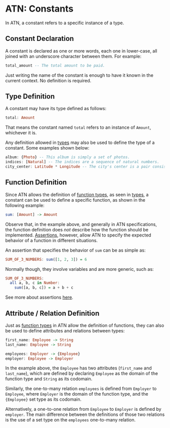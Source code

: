 # ATN: Constants

In ATN, a constant refers to a specific instance of a type.

## Constant Declaration

A constant is declared as one or more words, each one in lower-case, all joined with an underscore character between them. For example:


```haskell
total_amount -- The total amount to be paid.
```

Just writing the name of the constant is enough to have it known in the current context. No definition is required.

## Type Definition

A constant may have its type defined as follows:

```haskell
total: Amount
```

That means the constant named `total` refers to an instance of `Amount`, whichever it is.

Any definition allowed in [types](../Types) may also be used to define the type of a constant. Some examples shown below:

```haskell
album: {Photo} -- This album is simply a set of photos.
indices: [Natural] -- The indices are a sequence of natural numbers.
city_center: Latitude * Longitude -- The city's center is a pair consisting of a latitude and a longitude.
```

## Function Definition

Since ATN allows the definition of [function types](https://en.wikipedia.org/wiki/Function_type), as seen in [types](../Types), a constant can be used to define a specific function, as shown in the following example:

```haskell
sum: [Amount] -> Amount
```

Observe that, in the example above, and generally in ATN specifications, the function definition does _not_ describe how the function should be implemented. [Assertions](../Assertions), however, allow ATN to specify the expected behavior of a function in different situations. 

An assertion that specifies the behavior of `sum` can be as simple as:

```haskell
SUM_OF_3_NUMBERS: sum([1, 2, 3]) = 6
```

Normally though, they involve variables and are more generic, such as:

```haskell
SUM_OF_3_NUMBERS: 
  all a, b, c in Number:
    sum([a, b, c]) = a + b + c
```

See more about assertions [here](../Assertions).

## Attribute / Relation Definition

Just as [function types](https://en.wikipedia.org/wiki/Function_type) in ATN allow the definition of functions, they can also be used to define attributes and relations between types:

```haskell
first_name: Employee -> String
last_name: Employee -> String

employees: Employer -> {Employee}
employer: Employee -> Employer
```

In the example above, the `Employee` has two attributes (`first_name` and `last_name`), which are defined by declaring `Employee` as the domain of the function type and `String` as its codomain.

Similarly, the one-to-many relation `employees` is defined from `Employer` to `Employee`, where `Employer` is the domain of the function type, and the `{Employee}` set type as its codomain. 

Alternatively, a one-to-one relation from `Employee` to `Employer` is defined by `employer`. The main difference between the definitions of those two relations is the use of a set type on the `employees` one-to-many relation.
